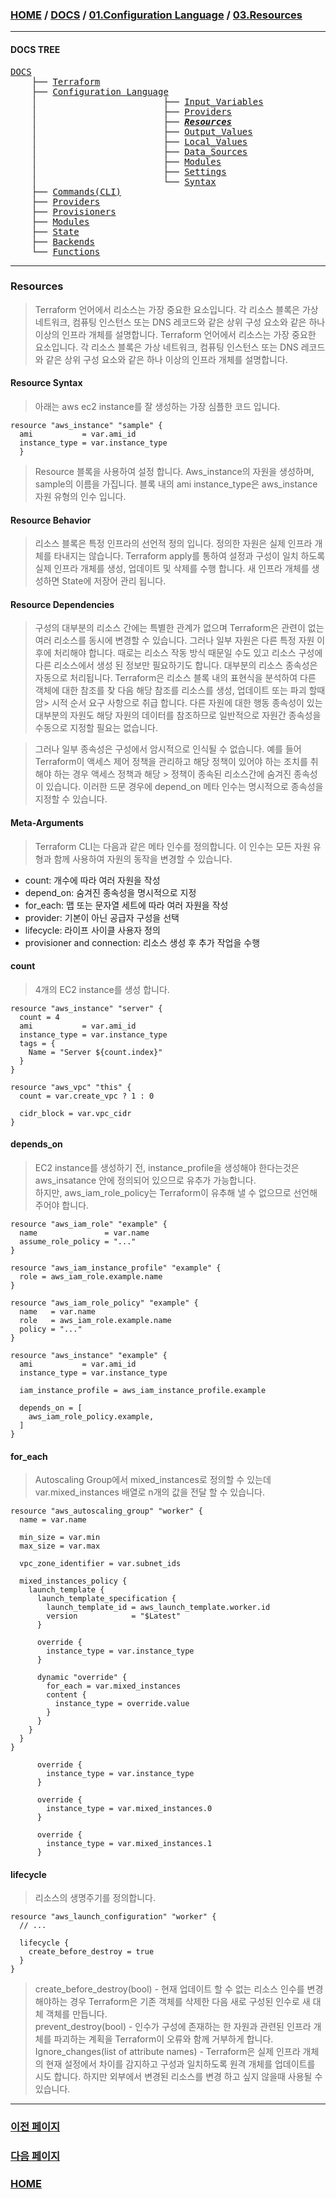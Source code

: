 ### [HOME](https://github.com/MZCMSC/Terraform/blob/main/README.md) / [DOCS](https://github.com/MZCMSC/Terraform/blob/main/DOCS/README.md) / [01.Configuration Language](https://github.com/MZCMSC/Terraform/blob/main/DOCS/01_Configuration_Language/README.md) / [03.Resources](https://github.com/MZCMSC/Terraform/blob/main/DOCS/01_Configuration_Language/03_Resources/README.md)

---

#### DOCS TREE

<pre>
<a href = "https://github.com/MZCMSC/Terraform/blob/main/DOCS/README.md">DOCS</a>
    ├── <a href = "https://github.com/MZCMSC/Terraform/blob/main/DOCS/00_Terraform/README.md">Terraform</a>
    ├── <a href = "https://github.com/MZCMSC/Terraform/blob/main/DOCS/01_Configuration_Language/README.md">Configuration Language</a>
    │                        ├── <a href = "https://github.com/MZCMSC/Terraform/blob/main/DOCS/01_Configuration_Language/01_Input_Variables/README.md">Input_Variables</a>
    │                        ├── <a href = "https://github.com/MZCMSC/Terraform/blob/main/DOCS/01_Configuration_Language/02_Providers/README.md">Providers</a>
    │                        ├── <i><b><a href = "https://github.com/MZCMSC/Terraform/blob/main/DOCS/01_Configuration_Language/03_Resources/README.md">Resources</a></b></i>
    │                        ├── <a href = "https://github.com/MZCMSC/Terraform/blob/main/DOCS/01_Configuration_Language/04_Output_Values/README.md">Output_Values</a>
    │                        ├── <a href = "https://github.com/MZCMSC/Terraform/blob/main/DOCS/01_Configuration_Language/05_Local_Values/README.md">Local_Values</a>
    │                        ├── <a href = "https://github.com/MZCMSC/Terraform/blob/main/DOCS/01_Configuration_Language/06_Data_Sources/README.md">Data_Sources</a>
    │                        ├── <a href = "https://github.com/MZCMSC/Terraform/blob/main/DOCS/01_Configuration_Language/07_Modules/README.md">Modules</a>
    │                        ├── <a href = "https://github.com/MZCMSC/Terraform/blob/main/DOCS/01_Configuration_Language/08_Settings/README.md">Settings</a>
    │                        └── <a href = "https://github.com/MZCMSC/Terraform/blob/main/DOCS/01_Configuration_Language/09_Syntax/README.md">Syntax</a>
    ├── <a href = "https://github.com/MZCMSC/Terraform/blob/main/DOCS/02_Commands(CLI)/README.md">Commands(CLI)</a>
    ├── <a href = "https://github.com/MZCMSC/Terraform/blob/main/DOCS/03_Providers/README.md">Providers</a>
    ├── <a href = "https://github.com/MZCMSC/Terraform/blob/main/DOCS/04_Provisioners/README.md">Provisioners</a>
    ├── <a href = "https://github.com/MZCMSC/Terraform/blob/main/DOCS/05_Modules/README.md">Modules</a>
    ├── <a href = "https://github.com/MZCMSC/Terraform/blob/main/DOCS/06_State/README.md">State</a>
    ├── <a href = "https://github.com/MZCMSC/Terraform/blob/main/DOCS/07_Backends/README.md">Backends</a>
    └── <a href = "https://github.com/MZCMSC/Terraform/blob/main/DOCS/08_Functions/README.md">Functions</a>
</pre>

---

### Resources

> Terraform 언어에서 리소스는 가장 중요한 요소입니다. 각 리소스 블록은 가상 네트워크, 컴퓨팅 인스턴스 또는 DNS 레코드와 같은 상위 구성 요소와 같은 하나 이상의 인프라 개체를 설명합니다.
> Terraform 언어에서 리소스는 가장 중요한 요소입니다. 각 리소스 블록은 가상 네트워크, 컴퓨팅 인스턴스 또는 DNS 레코드와 같은 상위 구성 요소와 같은 하나 이상의 인프라 개체를 설명합니다.

#### Resource Syntax

> 아래는 aws ec2 instance를 잘 생성하는 가장 심플한 코드 입니다.

```hcl
resource "aws_instance" "sample" {
  ami           = var.ami_id
  instance_type = var.instance_type
  }
```

> Resource 블록을 사용하여 설정 합니다. Aws_instance의 자원을 생성하며, sample의 이름을 가집니다.
> 블록 내의 ami instance_type은 aws_instance 자원 유형의 인수 입니다.

#### Resource Behavior

> 리소스 블록은 특정 인프라의 선언적 정의 입니다. 정의한 자원은 실제 인프라 개체를 타내지는 않습니다.
> Terraform apply를 통하여 설정과 구성이 일치 하도록 실제 인프라 개체를 생성, 업데이트 및 삭제를 수행 합니다.
> 새 인프라 개체를 생성하면 State에 저장어 관리 됩니다.

#### Resource Dependencies

> 구성의 대부분의 리소스 간에는 특별한 관계가 없으며 Terraform은 관련이 없는 여러 리소스를 동시에 변경할 수 있습니다.
> 그러나 일부 자원은 다른 특정 자원 이후에 처리해야 합니다. 때로는 리소스 작동 방식 때문일 수도 있고 리소스 구성에 다른 리소스에서 생성 된 정보만 필요하기도 합니다.
> 대부분의 리소스 종속성은 자동으로 처리됩니다. Terraform은 리소스 블록 내의 표현식을 분석하여 다른 객체에 대한 참조를 찾 다음 해당 참조를 리소스를 생성, 업데이트 또는 파괴 할때 암> 시적 순서 요구 사항으로 취급 합니다. 다른 자원에 대한 행동 종속성이 있는 대부분의 자원도 해당 자원의 데이터를 참조하므로 일반적으로 자원간 종속성을 수동으로 지정할 필요는 없습니다.

> 그러나 일부 종속성은 구성에서 암시적으로 인식될 수 없습니다. 예를 들어 Terraform이 액세스 제어 정책을 관리하고 해당 정책이 있어야 하는 조치를 취해야 하는 경우 액세스 정책과 해당 > 정책이 종속된 리소스간에 숨겨진 종속성이 있습니다. 이러한 드문 경우에 depend_on 메타 인수는 명시적으로 종속성을 지정할 수 있습니다.

#### Meta-Arguments

> Terraform CLI는 다음과 같은 메타 인수를 정의합니다. 이 인수는 모든 자원 유형과 함께 사용하여 자원의 동작을 변경할 수 있습니다.

- count: 개수에 따라 여러 자원을 작성
- depend_on: 숨겨진 종속성을 명시적으로 지정
- for_each: 맵 또는 문자열 세트에 따라 여러 자원을 작성
- provider: 기본이 아닌 공급자 구성을 선택
- lifecycle: 라이프 사이클 사용자 정의
- provisioner and connection: 리소스 생성 후 추가 작업을 수행

#### count

> 4개의 EC2 instance를 생성 합니다.

```hcl
resource "aws_instance" "server" {
  count = 4
  ami           = var.ami_id
  instance_type = var.instance_type
  tags = {
    Name = "Server ${count.index}"
  }
}
```

```hcl
resource "aws_vpc" "this" {
  count = var.create_vpc ? 1 : 0

  cidr_block = var.vpc_cidr
}
```

#### depends_on

> EC2 instance를 생성하기 전, instance_profile을 생성해야 한다는것은 aws_insatance 안에 정의되어 있으므로 유추가 가능합니다.  
> 하지만, aws_iam_role_policy는 Terraform이 유추해 낼 수 없으므로 선언해 주어야 합니다.

```hcl
resource "aws_iam_role" "example" {
  name               = var.name
  assume_role_policy = "..."
}

resource "aws_iam_instance_profile" "example" {
  role = aws_iam_role.example.name
}

resource "aws_iam_role_policy" "example" {
  name   = var.name
  role   = aws_iam_role.example.name
  policy = "..."
}

resource "aws_instance" "example" {
  ami           = var.ami_id
  instance_type = var.instance_type

  iam_instance_profile = aws_iam_instance_profile.example

  depends_on = [
    aws_iam_role_policy.example,
  ]
}
```

#### for_each

> Autoscaling Group에서 mixed_instances로 정의할 수 있는데 var.mixed_instances 배열로 n개의 값을 전달 할 수 있습니다.

```hcl
resource "aws_autoscaling_group" "worker" {
  name = var.name

  min_size = var.min
  max_size = var.max

  vpc_zone_identifier = var.subnet_ids

  mixed_instances_policy {
    launch_template {
      launch_template_specification {
        launch_template_id = aws_launch_template.worker.id
        version            = "$Latest"
      }

      override {
        instance_type = var.instance_type
      }

      dynamic "override" {
        for_each = var.mixed_instances
        content {
          instance_type = override.value
        }
      }
    }
  }
}
```

```hcl
      override {
        instance_type = var.instance_type
      }

      override {
        instance_type = var.mixed_instances.0
      }

      override {
        instance_type = var.mixed_instances.1
      }
```

#### lifecycle

> 리소스의 생명주기를 정의합니다.

```hcl
resource "aws_launch_configuration" "worker" {
  // ...

  lifecycle {
    create_before_destroy = true
  }
}
```

> create_before_destroy(bool) - 현재 업데이트 할 수 없는 리소스 인수를 변경해야하는 경우 Terraform은 기존 객체를 삭제한 다음 새로 구성된 인수로 새 대체 객체를 만듭니다.  
> prevent_destroy(bool) - 인수가 구성에 존재하는 한 자원과 관련된 인프라 개체를 파괴하는 계획을 Terraform이 오류와 함께 거부하게 합니다.  
> Ignore_changes(list of attribute names) - Terraform은 실제 인프라 개체의 현재 설정에서 차이를 감지하고 구성과 일치하도록 원격 개체를 업데이트를 시도 합니다. 하지만 외부에서 변경된 리소스를 변경 하고 싶지 않을때 사용될 수 있습니다.

---

### [이전 페이지](https://github.com/MZCMSC/Terraform/blob/main/DOCS/01_Configuration_Language/02_Providers/README.md)

### [다음 페이지](https://github.com/MZCMSC/Terraform/blob/main/DOCS/01_Configuration_Language/04_Output_Values/README.md)

### [HOME](https://github.com/MZCMSC/Terraform/blob/main/README.md)
